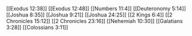 [[Exodus 12:38]]
[[Exodus 12:48]]
[[Numbers 11:4]]
[[Deuteronomy 5:14]]
[[Joshua 8:35]]
[[Joshua 9:21]]
[[Joshua 24:25]]
[[2 Kings 6:4]]
[[2 Chronicles 15:12]]
[[2 Chronicles 23:16]]
[[Nehemiah 10:30]]
[[Galatians 3:28]]
[[Colossians 3:11]]
